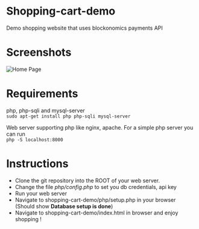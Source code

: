 # Shopping-cart-demo
Demo shopping website that uses blockonomics payments API

# Screenshots
![Home Page](http://imgur.com/iT28CA4)

# Requirements
php, php-sqli and mysql-server   
`sudo apt-get install php php-sqli mysql-server`      

Web server supporting php like nginx, apache. For a simple php server you can run      
`php -S localhost:8000`


# Instructions
* Clone the git repository into the ROOT of your web server.
* Change the file *php/config.php* to set you db credentials, api key 
* Run your web server
* Navigate to shopping-cart-demo/php/setup.php in your browser (Should show __Database setup is done__)
* Navigate to shopping-cart-demo/index.html in browser and enjoy shopping !
